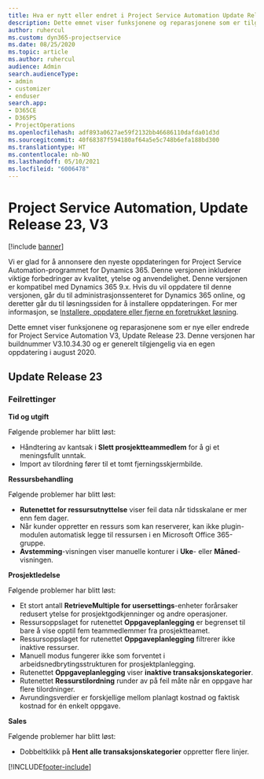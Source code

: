 ```yaml
---
title: Hva er nytt eller endret i Project Service Automation Update Release 23, V3
description: Dette emnet viser funksjonene og reparasjonene som er tilgjengelig i Project Service Automation Update Release 23, V3.
author: ruhercul
ms.custom: dyn365-projectservice
ms.date: 08/25/2020
ms.topic: article
ms.author: ruhercul
audience: Admin
search.audienceType:
- admin
- customizer
- enduser
search.app:
- D365CE
- D365PS
- ProjectOperations
ms.openlocfilehash: adf893a0627ae59f2132bb46686110dafda01d3d
ms.sourcegitcommit: 40f68387f594180af64a5e5c748b6efa188bd300
ms.translationtype: HT
ms.contentlocale: nb-NO
ms.lasthandoff: 05/10/2021
ms.locfileid: "6006478"
---
```

# <a name="project-service-automation-update-release-23-v3"></a>Project Service Automation, Update Release 23, V3

[!include [banner](../includes/psa-now-project-operations.md)]

Vi er glad for å annonsere den nyeste oppdateringen for Project Service Automation-programmet for Dynamics 365. Denne versjonen inkluderer viktige forbedringer av kvalitet, ytelse og anvendelighet. Denne versjonen er kompatibel med Dynamics 365 9.x. Hvis du vil oppdatere til denne versjonen, går du til administrasjonssenteret for Dynamics 365 online, og deretter går du til løsningssiden for å installere oppdateringen. For mer informasjon, se [Installere, oppdatere eller fjerne en foretrukket løsning](/power-platform/admin/install-remove-preferred-solution).

Dette emnet viser funksjonene og reparasjonene som er nye eller endrede for Project Service Automation V3, Update Release 23. Denne versjonen har buildnummer V3.10.34.30 og er generelt tilgjengelig via en egen oppdatering i august 2020.

## <a name="update-release-23"></a>Update Release 23

### <a name="bug-fixes"></a>Feilrettinger

**Tid og utgift**

Følgende problemer har blitt løst:
- Håndtering av kantsak i **Slett prosjektteammedlem** for å gi et meningsfullt unntak.
- Import av tilordning fører til et tomt fjerningsskjermbilde.

**Ressursbehandling**

Følgende problemer har blitt løst:

- **Rutenettet for ressursutnyttelse** viser feil data når tidsskalane er mer enn fem dager.
- Når kunder oppretter en ressurs som kan reserverer, kan ikke plugin-modulen automatisk legge til ressursen i en Microsoft Office 365-gruppe.
- **Avstemming**-visningen viser manuelle konturer i **Uke**- eller **Måned**-visningen.

**Prosjektledelse**

Følgende problemer har blitt løst:

- Et stort antall **RetrieveMultiple for usersettings**-enheter forårsaker redusert ytelse for prosjektgodkjenninger og andre operasjoner.
- Ressursoppslaget for rutenettet **Oppgaveplanlegging** er begrenset til bare å vise opptil fem teammedlemmer fra prosjektteamet. 
- Ressursoppslaget for rutenettet **Oppgaveplanlegging** filtrerer ikke inaktive ressurser.
- Manuell modus fungerer ikke som forventet i arbeidsnedbrytingsstrukturen for prosjektplanlegging.
- Rutenettet **Oppgaveplanlegging** viser **inaktive transaksjonskategorier**.
- Rutenettet **Ressurstilordning** runder av på feil måte når en oppgave har flere tilordninger.
- Avrundingsverdier er forskjellige mellom planlagt kostnad og faktisk kostnad for én enkelt oppgave.

**Sales**

Følgende problemer har blitt løst:

- Dobbeltklikk på **Hent alle transaksjonskategorier** oppretter flere linjer.


[!INCLUDE[footer-include](../includes/footer-banner.md)]
